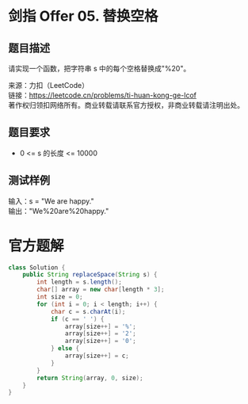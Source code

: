 # 剑指 Offer 05. 替换空格
## 题目描述
请实现一个函数，把字符串 s 中的每个空格替换成"%20"。<br />

来源：力扣（LeetCode）<br />
链接：https://leetcode.cn/problems/ti-huan-kong-ge-lcof <br />
著作权归领扣网络所有。商业转载请联系官方授权，非商业转载请注明出处。<br />
## 题目要求
- 0 <= s 的长度 <= 10000
## 测试样例
输入：s = "We are happy."<br />
输出："We%20are%20happy."
# 官方题解
```java
class Solution {
    public String replaceSpace(String s) {
        int length = s.length();
        char[] array = new char[length * 3];
        int size = 0;
        for (int i = 0; i < length; i++) {
            char c = s.charAt(i);
            if (c == ' ') {
                array[size++] = '%';
                array[size++] = '2';
                array[size++] = '0';
            } else {
                array[size++] = c;
            }
        }
        return String(array, 0, size);
    }
}
```